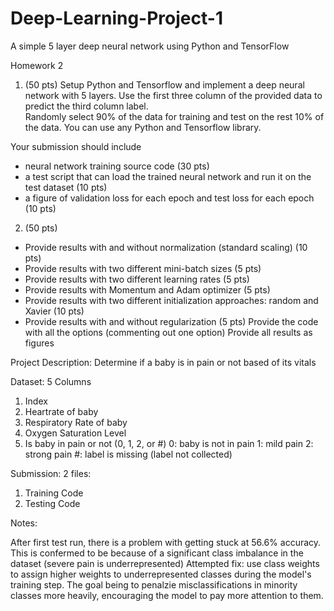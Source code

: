 # Deep-Learning-Project-1
A simple 5 layer deep neural network using Python and TensorFlow

Homework 2 
 
1. (50 pts) Setup Python and Tensorflow and implement a deep neural network with 5 
layers. Use the first three column of the provided data to predict the third column label.  
Randomly select 90% of the data for training and test on the rest 10% of the data. You 
can use any Python and Tensorflow library.  
 
Your submission should include  
- neural network training source code (30 pts) 
- a test script that can load the trained neural network and run it on the test dataset (10 
pts) 
- a figure of validation loss for each epoch and test loss for each epoch (10 pts) 
 
2. (50 pts)  
- Provide results with and without normalization (standard scaling) (10 pts) 
- Provide results with two different mini-batch sizes (5 pts) 
- Provide results with two different learning rates (5 pts) 
- Provide results with Momentum and Adam optimizer (5 pts) 
- Provide results with two different initialization approaches: random and Xavier (10 pts) 
- Provide results with and without regularization (5 pts) 
Provide the code with all the options (commenting out one option) 
Provide all results as figures

Project Description:
Determine if a baby is in pain or not based of its vitals

Dataset:
5 Columns 
1. Index
2. Heartrate of baby
3. Respiratory Rate of baby
4. Oxygen Saturation Level
5. Is baby in pain or not (0, 1, 2, or #)
    0: baby is not in pain
    1: mild pain
    2: strong pain
    #: label is missing (label not collected)

Submission:
2 files:
1. Training Code
2. Testing Code

Notes: 

After first test run, there is a problem with getting stuck at 56.6% accuracy. This is confermed to be because of a significant class imbalance in the dataset (severe pain is underrepresented)
Attempted fix: use class weights to assign higher weights to underrepresented classes during the model's training step. The goal being to penalzie misclassifications in minority classes more heavily, encouraging the model to pay more attention to them. 